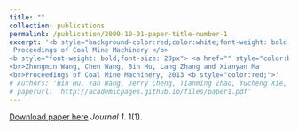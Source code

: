 ```yaml
---
title: ""
collection: publications
permalink: /publication/2009-10-01-paper-title-number-1
excerpt: '<b style="background-color:red;color:white;font-weight: bold;"> 
 Proceedings of Coal Mine Machinery </b> 
<b style="font-weight: bold;font-size: 20px"> <a href="" style="color:black;"> Design of a Microstrip Antenna Based on SMT Group Array</a></b>
<br>Zhongmin Wang, Chen Wang, Bin Hu, Lang Zhang and Xianyan Ma
<br>Proceedings of Coal Mine Machinery, 2013 <b style="color:red;">'
# Authors: 'Bin Hu, Yan Wang, Jerry Cheng, Tianming Zhao, Yucheng Xie, Xiaonan Guo, Yingying Chen'
# paperurl: 'http://academicpages.github.io/files/paper1.pdf'
---
```


[Download paper here](http://academicpages.github.io/files/paper1.pdf)
 <i>Journal 1</i>. 1(1).
